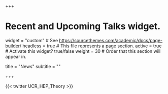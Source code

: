 +++
# Recent and Upcoming Talks widget.
widget = "custom"  # See https://sourcethemes.com/academic/docs/page-builder/
headless = true  # This file represents a page section.
active = true  # Activate this widget? true/false
weight = 30  # Order that this section will appear in.

title = "News"
subtitle = ""



+++

{{< twitter UCR_HEP_Theory >}}

